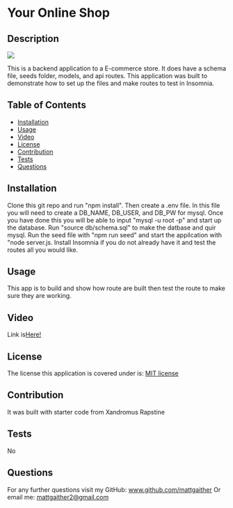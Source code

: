 # Your Online Shop

  ## Description
  <img src = 'https://img.shields.io/badge/MIT-%20License-inactive'>

  This is a backend application to a E-commerce store. It does have a schema file, seeds folder, models, and api routes. This application was built to demonstrate how to set up the files and make routes to test in Insomnia.

  ## Table of Contents

  - [Installation](#installation)
  - [Usage](#usage)
  - [Video](#video)
  - [License](#license)
  - [Contribution](#contribution)
  - [Tests](#tests)
  - [Questions](#questions)

  ## Installation
  Clone this git repo and run "npm install". Then create a .env file. In this file you will need to create a DB_NAME, DB_USER, and DB_PW for mysql. Once you have done this you will be able to input "mysql -u root -p" and start up the database. Run "source db/schema.sql" to make the datbase and quir mysql. Run the seed file with "npm run seed" and start the appilcation with "node server.js. Install Insomnia if you do not already have it and test the routes all you would like.

  ## Usage
  This app is to build and show how route are built then test the route to make sure they are working.
  
  ## Video
  
  Link is[Here!](https://drive.google.com/file/d/1rzCAUEiIh7lWuROwTlYB8Qgm2PF-Tiib/view)

  ## License
  The license this application is covered under is: [MIT license](https://opensource.org/licenses/MIT)
  

  ## Contribution
  It was built with starter code from Xandromus Rapstine

  ## Tests
  No

  ## Questions
  For any further questions visit my GitHub:  <a href='github.com/mattgaither'>www.github.com/mattgaither</a>
  Or email me: mattgaither2@gmail.com
  
